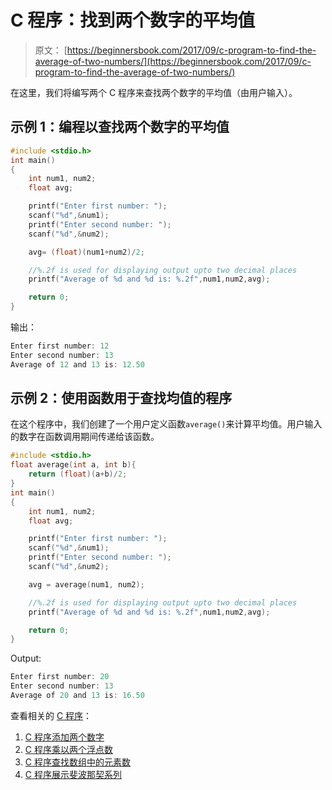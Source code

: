 # C 程序：找到两个数字的平均值

> 原文： [https://beginnersbook.com/2017/09/c-program-to-find-the-average-of-two-numbers/](https://beginnersbook.com/2017/09/c-program-to-find-the-average-of-two-numbers/)

在这里，我们将编写两个 C 程序来查找两个数字的平均值（由用户输入）。

## 示例 1：编程以查找两个数字的平均值

```c
#include <stdio.h>
int main()
{
    int num1, num2;
    float avg;

    printf("Enter first number: ");
    scanf("%d",&num1);
    printf("Enter second number: ");
    scanf("%d",&num2);

    avg= (float)(num1+num2)/2;

    //%.2f is used for displaying output upto two decimal places
    printf("Average of %d and %d is: %.2f",num1,num2,avg);

    return 0;
}
```

输出：

```c
Enter first number: 12
Enter second number: 13
Average of 12 and 13 is: 12.50
```

## 示例 2：使用函数用于查找均值的程序

在这个程序中，我们创建了一个用户定义函数`average()`来计算平均值。用户输入的数字在函数调用期间传递给该函数。

```c
#include <stdio.h>
float average(int a, int b){
    return (float)(a+b)/2;
}
int main()
{
    int num1, num2;
    float avg;

    printf("Enter first number: ");
    scanf("%d",&num1);
    printf("Enter second number: ");
    scanf("%d",&num2);

    avg = average(num1, num2);

    //%.2f is used for displaying output upto two decimal places
    printf("Average of %d and %d is: %.2f",num1,num2,avg);

    return 0;
}
```

Output:

```c
Enter first number: 20
Enter second number: 13
Average of 20 and 13 is: 16.50
```

查看相关的 [C 程序](https://beginnersbook.com/2015/02/simple-c-programs/)：

1.  [C 程序添加两个数字](https://beginnersbook.com/2017/09/c-program-to-add-two-numbers/)
2.  [C 程序乘以两个浮点数](https://beginnersbook.com/2017/09/c-program-to-multiply-two-floating-point-numbers/)
3.  [C 程序查找数组中的元素数](https://beginnersbook.com/2017/09/c-program-to-find-the-number-of-elements-in-an-array/)
4.  [C 程序展示斐波那契系列](https://beginnersbook.com/2014/06/c-program-to-display-fibonacci-series/)